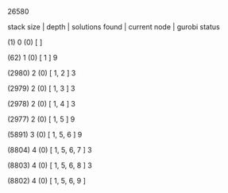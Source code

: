 26580 


stack size | depth | solutions found | current node | gurobi status 


(1) 0 (0) [  ]  


(62) 1 (0) [ 1 ] 9 


(2980) 2 (0) [ 1, 2 ] 3 


(2979) 2 (0) [ 1, 3 ] 3 


(2978) 2 (0) [ 1, 4 ] 3 


(2977) 2 (0) [ 1, 5 ] 9 


(5891) 3 (0) [ 1, 5, 6 ] 9 


(8804) 4 (0) [ 1, 5, 6, 7 ] 3 


(8803) 4 (0) [ 1, 5, 6, 8 ] 3 


(8802) 4 (0) [ 1, 5, 6, 9 ]  

